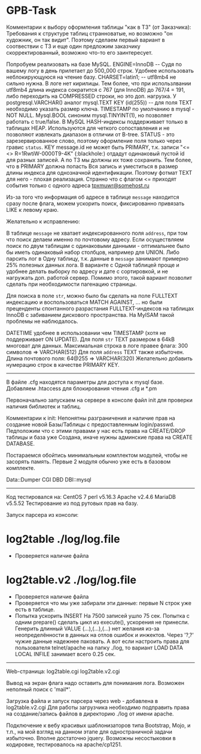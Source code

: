 # GPB-Task
Комментарии к выбору оформления таблицы "как в ТЗ" (от Заказчика):
Требования к структуре таблиц странноватые, но возможно "он художник, он так видит". Поэтому сделаем первый вариант в соотвествии с ТЗ и еще один предложим заказчику скорректированный, возможно что-то его заинтересует.

Попробуем реализовать на базе MySQL.
ENGINE=InnoDB   -- Судя по вашему логу в день прилетает до 500_000 строк. Удобнее использовать неблокирующуюся на чтение базу.
CHARSET=latin1; -- utf8mb4 не сильно нужна. В логе нет кирилицы. Тем более, что при использлвании utf8mb4 длина индекса сократится с 767 (для InnoDB) до 767/4 = 191, либо переходить на COMPRESSED строки, но это доп. нагрузка.
У postgresql.VARCHAR() аналог mysql.TEXT
KEY (id(255))   -- для поля TEXT необходимо указать размер ключа.
TIMESTAMP по умолчанию в mysql - NOT NULL.
Mysql.BOOL синоним mysql.TINYINT(1), но позволяет работать с true/false.
В MySQL HASH-индексы поддерживает только в таблицах HEAP. Используются для четкого сопоставления и не позволяют извлекать диапазон в отличии от B-tree.
STATUS - это зарезервированное слово, поэтому оформление поля только через гравис `status`.
KEY message.id не может быть PRIMARY, 
	т.к. записи "<= <> R=1RwtiW-0000T9-4K" (:blackhole:) 	отдадут одинаковый пустой id для разных записей.
	А по ТЗ мы должны их тоже сохранить.
	Тем более, что в PRIMARY должна попасть Вся запись и уместиться в размер длины индекса для однозначной идентификации. Поэтому фотмат TEXT для него - плохая реализация.
	Странно что с флагом <= приходят события только с одного адреса tpxmuwr@somehost.ru

Из-за того что информация об адресе в таблице `message` находится сразу после флага, можем ускорить поиск, фиксированно привязать LIKE к левому краю.


Желательно к исправлению:

В таблице `message` не хватает индексированного поля `address`, при том что поиск делаем именно по почтовому адресу.
Если осуществляем поиск по двум таблицам с одинаковыми данными - оптимальнее было бы иметь одинаковый набор столбцов, например для UNION.
Либо парсить лог в Одну таблицу, т.к. данные в `message` занимают примерно 25% полезных данных лога.
В варианте с Одной таблицей проще и удобнее делать выборку по адресу и дате с сортировкой, и не нагружать доп. работой сервер.
Помимо этого, такой вариант позволит сделать при необходимости пагенацию страницы.

Для поиска в поле `str`, можно было бы сделать на поле FULLTEXT индексацию и воспользоваться MATCH AGAINST, ... но были преценденты спонтанного разрастания FULLTEXT-индексов на таблицах InnoDB с забиванием дискового пространства. 
На MyISAM такой проблемы не наблюдалось.

DATETIME удобнее в использовании чем TIMESTAMP (хотя не поддерживает ON UPDATE).
Для поля `str` TEXT размером в 64kB многоват для данных. Максимальная строка в логе правее флага: 300 символов => VARCHAR(512)
Для поля `address` TEXT также избыточен. Длина почтового поля: 64@255 => VARCHAR(320)
Желательно добавить нумерацию строк в качестве PRIMARY KEY.




--------------------------------------------------------------------------
В файле .cfg находятся параметры для доступа к mysql базе.
Добавляем .htaccess для блокирования чтения .cfg и *.pm

Первоначально запускаем на сервере в консоле файл init для проверки наличия библиотек и таблиц.

Комментарии к init:
Непонятны разграничения и наличие прав на создание новой Базы/Таблицы с предоставленным login/passwd.
Педположим что с этими правами у нас есть права на CREATE/DROP таблицы и база уже Cоздана, иначе нужны админские права на CREATE DATABASE.

Постараемся обойтись минимальным комплектом модулей, чтобы не засорять память. 
Первые 2 модуля обычно уже есть в базовом комплекте.

Data::Dumper
CGI
DBD
DBI::mysql




--------------------------------------------------------------------------
Код тестировался на:
CentOS 7
perl v5.16.3
Apache v2.4.6 
MariaDB v5.5.52
Тестирование из под рутовых прав на базу.

Запуск парсера из консоли:
# log2table ./log/log.file
- Проверяется наличие файла

# log2table.v2 ./log/log.file
- Проверяется наличие файла
- Проверяется что мы уже забирали эти данные: первые N строк уже есть в таблице.
- Попытка ускорить INSERT
	На 7500 записей ушло 75 сек.
	Попытка с одним prepare() сделать цикл из execute(), ускорения не принесли.
	Генерить длинный VALUE (...),(...),(...) нет желания из-за неопределённости в данных на отлов ошибок и инжектов. 
	Через '?,?' чужие данные надежнее паковать.
	А вот если настроить права для пользователя telnet/apache на папку ./log, то вариант LOAD DATA LOCAL INFILE занимает всего 0.25 сек.




--------------------------------------------------------------------------
Web-страница: 
log2table.cgi
log2table.v2.cgi

Вывод на экран флага надо оставить для понимания лога.
Возможен неполный поиск с 'mail*'.

Загрузка файла и запуск парсера через web - добавлена в log2table.v2.cgi
Для работы загрузчика необходимо подправить права на создание/запись файлов в директорию ./log от имени apache.

Подключение к вебу красивых шаблонизаторов типа Bootstrap, Mojo, и т.п., на мой взгляд на данном этапе для одностраничной задачи избыточно. Вполне достаточно jquery.
Возможны несостыковки в кодировке, тестировалось на apache/cp1251.




